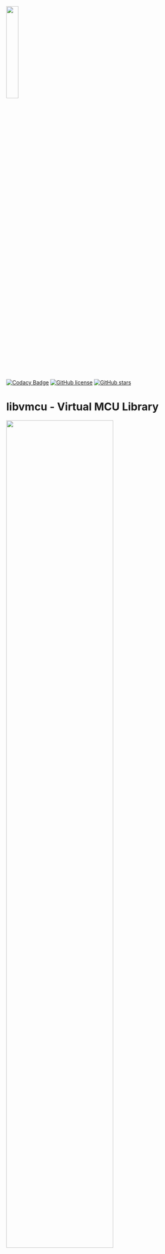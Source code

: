 <img src="https://raw.githubusercontent.com/Milo-D/MDX-Assembly-Debugger/master/images/libvmcu_logo.svg" width="25%">

[![Codacy Badge](https://api.codacy.com/project/badge/Grade/5964af10f14742d19d0be39f8b3e10b6)](https://www.codacy.com/manual/Milo-D/MDX-Assembly-Debugger?utm_source=github.com&amp;utm_medium=referral&amp;utm_content=Milo-D/MDX-Assembly-Debugger&amp;utm_campaign=Badge_Grade)
[![GitHub license](https://img.shields.io/github/license/Milo-D/MDX-Assembly-Debugger.svg)](https://github.com/Milo-D/MDX-Assembly-Debugger.git/blob/master/LICENSE)
[![GitHub stars](https://img.shields.io/github/stars/Milo-D/MDX-Assembly-Debugger.svg?style=social&label=Star&maxAge=2592000)](https://GitHub.com/Milo-D/MDX-Assembly-Debugger/stargazers/)

# libvmcu - Virtual MCU Library

<img src="https://raw.githubusercontent.com/Milo-D/libvmcu-Virtual-MCU-Library/master/images/libvmcu_architecture.svg" width="75%">

libvmcu is a small engine for static and dynamic analysis of AVR Microcontroller binaries.

It takes care of the preparation of raw data, which can then be further processed by other programs. 
The goal here is to make it possible to interact programmatically with AVR source code.

libvmcu can be used to

- perform binary analysis on AVR programs
- build debuggers and simulators
- explore disassembly

**Note: This library is still in development.**

### Table of Contents
[I Features](#Features)

[II Examples](#Examples)

[III Showcase](#Showcase)

[IV How VMCU works](#How-libvmcu-works)

[V Setup VMCU](#Setup)

[VI Supported MCUs](#Supported-Microcontroller)

[VII Dynamic Analysis](#Dynamic-Analysis)

[VIII Static Analysis](#Static-Analysis)

[IX Instruction-Set](#Instructions)

[X Bindings](#Bindings)

[XI Contributing](#Contributing)

[XII Credits](#Credits)

[XIII Documentation](#Documentation)

# Features

### Interact with the binary

With libvmcu you are able to interact programmatically with your AVR source code. You can filter
disassembly, find endless loops, extract details from opcode (for example affected flags) and more.

### Analyzer Pipeline

The pipeline offers an interface for each stage: decode, annotate, decompose, disassemble and analyze.
Stages can either operate on a single opcode or a whole binary.

### Cycle accurate realtime Simulation

Although this project primarily focus on static analysis, it offers an accurate realtime simulation of 
some few microcontroller including their peripherals. 

### No further dependencies

libvmcu comes with no further dependencies, thus allowing easy setup and easy usage.

# Examples

#### Extracting details from opcode

```c
/* 0x6a97 (little endian) <=> sbiw r29:r28, 0x1a */

int main(const int argc, const char **argv) {
    
    /* initialize a device model */
    vmcu_model_t *m328p = vmcu_model_ctor(VMCU_DEVICE_M328P);
    
    vmcu_instr_t instr;
    vmcu_disassemble_bytes(0x6a97, &instr, m328p);
    
    const VMCU_IKEY key    = instr.key;           // VMCU_IKEY_SBIW
    const VMCU_GROUP grp   = instr.group;         // VMCU_GROUP_MATH_LOGIC
    
    const uint32_t opcode  = instr.opcode;        // 0x976a (big endian)
    const uint16_t addr    = instr.addr;          // 0x0000 (undefined)

    const bool dword       = instr.dword;         // false
    const bool exec        = instr.exec;          // true
    
    vmcu_operand_t *src    = &instr.src;          // source operand
    vmcu_operand_t *dest   = &instr.dest;         // destination operand

    VMCU_OPTYPE src_type   = src->type;           // VMCU_OPTYPE_K6
    VMCU_OPTYPE dest_type  = dest->type;          // VMCU_OPTYPE_RP
    
    const uint8_t src_val  = src->k;              // 0x1a
    
    VMCU_REGISTER dest_rh  = dest->rp.high;       // VMCU_REGISTER_R29
    VMCU_REGISTER dest_rl  = dest->rp.low;        // VMCU_REGISTER_R28
    
    const bool writes_hf   = instr.writes.h_flag; // false
    const bool writes_cf   = instr.writes.c_flag; // true
    
    const bool reads_io    = instr.reads.io;      // false
    const bool reads_nf    = instr.reads.n_flag;  // false
    
    vmcu_mnemonic_t *mnem  = &instr.mnem;         // instruction mnemonic
    
    const char *base_str   = mnem->base;          // "sbiw"
    const char *dest_str   = mnem->dest;          // "r29:r28"
    const char *src_str    = mnem->src;           // "0x1a"
    const char *com_str    = mnem->comment;       // "r29:r28 <- r29:r28 - 0x1a"
    
    vmcu_model_dtor(m328p);
    
    return EXIT_SUCCESS;
}
```

#### Example of an instruction-printer function

```c
/* this snippet can be used to assemble and print an instruction */

void print_instruction(const vmcu_instr_t *instr) {

    printf("%s",  instr->mnem.base);

    if(instr->dest.type != VMCU_OPTYPE_NONE)
        printf(" %s,", instr->mnem.dest);

    if(instr->src.type != VMCU_OPTYPE_NONE)
        printf(" %s", instr->mnem.src);

    printf(" %s\n", instr->mnem.comment);
}
```

#### Printing disassembly of an intel hex file

```c
/* A possible implementation of print_instruction can be found above */

int main(const int argc, const char **argv) {
    
    /* ignoring checks for this example */
    vmcu_model_t  *m328p  = vmcu_model_ctor(VMCU_DEVICE_M328P); 
    vmcu_report_t *report = vmcu_analyze_ihex("file.hex", m328p);
    
    for(int32_t i = 0; i < report->progsize; i++) {

        printf("0x%04x ", report->disassembly[i].addr);
        print_instruction(&report->disassembly[i]);
    }
        
    vmcu_report_dtor(report);
    vmcu_model_dtor(m328p);
    
    return EXIT_SUCCESS;
}
```

```assembly
0x004e ldi r27, 0x06 ; r27 <- 0x06
0x004f rjmp 1        ; PC <- PC + 1 + 1
0x0050 st X+, r1     ; DS[X+] <- r1
0x0051 cpi r26, 0x20 ; r26 - 0x20
0x0052 cpc r27, r18  ; r27 - r18 - CF
0x0053 brne -4       ; (ZF == 0): PC <- PC + -4 + 1
0x0054 call 0x60b    ; PC <- 0x60b
```

#### Filtering read/write access on status flags

```c
/* A possible implementation of print_instruction can be found above */

int main(const int argc, const char **argv) {

    /* ignoring checks for this example */
    vmcu_model_t  *m328p  = vmcu_model_ctor(VMCU_DEVICE_M328P); 
    vmcu_report_t *report = vmcu_analyze_ihex("file.hex", m328p);

    for(int32_t i = 0; i < report->progsize; i++) {

        vmcu_instr_t *instr = &report->disassembly[i];
        
        if(instr->writes.c_flag == true)
            print_instruction(instr);
        
        if(instr->reads.c_flag == true)
            print_instruction(instr);
    }
    
    vmcu_report_dtor(report);
    vmcu_model_dtor(m328p);
    
    return EXIT_SUCCESS;
}
```

```assembly
subi r18, 0x00     ; r18 <- r18 - 0x00
adiw r29:r28, 0x1a ; r29:r28 <- r29:r28 + 0x1a
sbci r23, 0xff     ; r23 <- r23 - 0xff - CF
cpc r19, r17       ; r19 - r17 - CF
```

#### Printing interrupt vectors and their xref-to

```c
int main(const int argc, const char **argv) {

    /* ignoring checks for this example */
    vmcu_model_t  *m328p  = vmcu_model_ctor(VMCU_DEVICE_M328P); 
    vmcu_report_t *report = vmcu_analyze_ihex("file.hex", m328p);

    for(int32_t i = 0; i < report->n_vector; i++) {

        vmcu_vector_t *vect = &report->vector[i];
        vmcu_instr_t  *isr  = vect->xto->i;
        
        printf("Vector ID %d @ 0x%04x\n", vect->id, vect->addr);
        printf(" interrupt service routine at 0x%04x", isr->addr);
        printf("\n\n");
    }
    
    vmcu_report_dtor(report);
    vmcu_model_dtor(m328p);
    
    return EXIT_SUCCESS;
}
```

```assembly
Vector ID 16 @ 0x0020
 interrupt service routine at 0x03f5

Vector ID 17 @ 0x0022
 interrupt service routine at 0x008a

Vector ID 18 @ 0x0024
 interrupt service routine at 0x03c3

Vector ID 19 @ 0x0026
 interrupt service routine at 0x039d
```

#### Printing potential labels

```c
int main(const int argc, const char **argv) {
    
    /* ignoring checks for this example */
    vmcu_model_t  *m328p  = vmcu_model_ctor(VMCU_DEVICE_M328P); 
    vmcu_report_t *report = vmcu_analyze_ihex("file.hex", m328p);
    
    for(int32_t i = 0; i < report->n_label; i++) {
        
        vmcu_label_t *lx = &report->label[i];
        
        printf("Label ID: %d, ", lx->id);
        printf("Address: 0x%04x\n", lx->addr);
    }
    
    vmcu_report_dtor(report);
    vmcu_model_dtor(m328p);
    
    return EXIT_SUCCESS;
}
```

```console
Label ID: 0, Address: 0x0000
Label ID: 1, Address: 0x011b
Label ID: 2, Address: 0x014d
Label ID: 3, Address: 0x0159
Label ID: 4, Address: 0x015b
Label ID: 5, Address: 0x0162
```

#### Printing xrefs of potential labels

```c
/* A possible implementation of print_instruction can be found above */

int main(const int argc, const char **argv) {
    
    /* ignoring checks for this example */
    vmcu_model_t  *m328p  = vmcu_model_ctor(VMCU_DEVICE_M328P); 
    vmcu_report_t *report = vmcu_analyze_ihex("file.hex", m328p);
    
    for(int32_t i = 0; i < report->n_label; i++) {

        vmcu_label_t *lx = &report->label[i];
        printf("0x%04x\tL%d\n\n", lx->addr, lx->id);

        for(int32_t j = 0; j < lx->n_xfrom; j++) {

            vmcu_xref_t *x = &lx->xfrom[j];
            
            printf(" xref from 0x%04x ", x->i->addr);
            print_instruction(x->i);
        }

        printf("\n");
    }
    
    vmcu_report_dtor(report);
    vmcu_model_dtor(m328p);
    
    return EXIT_SUCCESS;
}
```

```assembly
0x04c6  L75

 xref from 0x04a1 call +1222 ; PC <- 0x4c6
 xref from 0x0a84 call +1222 ; PC <- 0x4c6
 xref from 0x0b5c call +1222 ; PC <- 0x4c6

0x04e2  L76

 xref from 0x05d4 rjmp -243  ; PC <- PC - 0xf3 + 1

0x05d0  L77

 xref from 0x04e1 rjmp +238  ; PC <- PC + 0xee + 1
```

#### Printing xrefs of special function registers 

```c
/* A possible implementation of print_instruction can be found above */

int main(const int argc, const char **argv) {

    /* ignoring checks for this example */
    vmcu_model_t  *m328p  = vmcu_model_ctor(VMCU_DEVICE_M328P); 
    vmcu_report_t *report = vmcu_analyze_ihex("file.hex", m328p);

    for(int32_t i = 0; i < report->n_sfr; i++) {

        vmcu_sfr_t *sfr = &report->sfr[i];
        printf("SFR ID: %d\n\n", sfr->id);

        for(int32_t j = 0; j < sfr->n_xfrom; j++) {

            vmcu_xref_t *x = &sfr->xfrom[j];

            printf(" xref from 0x%04x ", x->i->addr);
            print_instruction(x->i);
        }

        printf("\n");
    }

    vmcu_report_dtor(report);
    vmcu_model_dtor(m328p);
    
    return EXIT_SUCCESS;
}
```

```assembly
SFR ID: 17
       
 xref from 0x00f4 sbi 0x1f, 2     ; IO[1f, 2] <- 0x01
 xref from 0x00f5 sbi 0x1f, 1     ; IO[1f, 1] <- 0x01
 
SFR ID: 50

 xref from 0x004c sts 0x006e, r1  ; DATA[0x6e] <- R1
 xref from 0x0051 lds r24, 0x006e ; R24 <- DATA[0x6e]
 xref from 0x0054 sts 0x006e, r24 ; DATA[0x6e] <- R24
```

#### Discovering strings in binary

```c
int main(const int argc, const char **argv) {

    /* ignoring checks for this example */
    vmcu_model_t  *m328p  = vmcu_model_ctor(VMCU_DEVICE_M328P); 
    vmcu_report_t *report = vmcu_analyze_ihex("file.hex", m328p);

    for(int32_t i = 0; i < report->n_string; i++) {

        vmcu_string_t *str = &report->string[i];

        printf("Found string \"%s", str->bytes);
        printf("\" l = %d", str->length);
        printf(" @ 0x%04x\n", str->addr);
    }
    
    printf("\nTotal strings found: %d\n", report->n_string);

    vmcu_report_dtor(report);
    vmcu_model_dtor(m328p);
    
    return EXIT_SUCCESS;
}
```

```console
Found string "Welcome " l = 8 @ 0x092e
Found string "[1] Login\n" l = 11 @ 0x0933
Found string "[2] Memory management\n" l = 23 @ 0x0939
Found string "Please authenticate yourself with your hardware token\n" l = 55 @ 0x0946
Found string "Please insert token. (%d characters)\n" l = 38 @ 0x0962
Found string "Token can only contain the characters [A-Z/a-z/0-9]\n" l = 53 @ 0x0975

Total strings found: 6
```

# Showcase

![mdx_debug](https://user-images.githubusercontent.com/46600932/104666434-33f9da80-56d4-11eb-882b-724b13536412.png)
<sup>A small debugger written with libvmcu</sup>

![vcd_showcase](https://user-images.githubusercontent.com/46600932/109825592-430ffa00-7c3a-11eb-9af3-26175b962ef2.png)
<sup>VCD-Trace Tool by pointbazaar</sup>

![disasm_driver](https://user-images.githubusercontent.com/46600932/122659005-6a4ff000-d173-11eb-9c11-bb161de24d5d.png)
<sup>An example of a small disassembler</sup>
# How libvmcu works

### Device Models

A device model is an abstraction over a microcontroller type. It contains MCU specific
data, like memory sections and layouts.

Each implementation of a microcontroller has a device loader which fills the 
device model with data. The device model is then used to supply the
analyzer pipeline with all the relevant data it needs.

### Analyzer Pipeline

**Stage 0:** The very first stage is the decoder. The decoder tries to decode the given Hex File.

**Stage 1:** Once the binary has been decoded successfully, the data will be sent to the annotator. This stage
annotates instructions by adding additional information about the instruction itself, like groups and
explicit/implicit read/write access.

**Stage 2:** The decomposer takes care of opcodes and tries to extract and classify their operands.

**Stage 3:** In this stage, the disassembler receives the result of the previous stage in order to generate 
mnemonics and some comments.

**Stage 4:** Now the analyzer comes into play. The analyzer takes all the data from the previous three steps 
and performs a static analysis on it. It then generates a report and returns it, so that
a virtual microcontroller can be initialized in order to start a dynamic analysis.

### Virtual System - Core

The virtual system core consists of following components:

**GPRs -** A set of general purpose registers (r0 - r31)

**SREG -** Status Register of the microcontroller

**FLASH -** Storage for program data.

**DATA -** The dataspace contains mapped GPRs, mapped SFRs and SRAM.

**I/O -** This module updates the peripherals and interrupts.

### Virtual System - Peripherals

Peripherals and interrupts are managed by the I/O module (core).

# Setup

Currently this library comes with two headers, both can be found in engine/include/libvmcu:

- libvmcu_analyzer.h  (static analysis)
- libvmcu_system.h    (dynamic analysis, simulation)

Let's say, we have a file called prog.c on top level of this repository 
and we want to link it with libvmcu:

#### Include libvmcu headers
```c
/* prog.c */

#include "libvmcu_analyzer.h"
#include "libvmcu_system.h"

int main(void) {
    
    /* do something */
    return 0;
}
```

#### Build libvmcu
```console
You@Terminal:~$ make clean all
```

#### Build driver object
```console
You@Terminal:~$ gcc -Iengine/include/libvmcu/ -c prog.c -o prog.o
```

#### Link with libvmcu (do not forget -lm)
```console
You@Terminal:~$ gcc -o prog prog.o -Lbuild/apps/ -lvmcu -lm
```

That's it. If you face issues, take look at some examples in the driver/ directory.

# Supported Microcontroller

libvmcu tries to support as many AVR types as possible for static analysis. The
dynamic analysis is currently only planned for the ATmega328 family but may be extended
in the future.

It should be pretty easy to add new microcontrollers to the static analysis. For more information
take a look at engine/*/arch/

#### Supported MCUs for static analysis

- [ ] AVR Device Core
  - [ ] ATtiny15
  - [ ] ...
  
- [ ] AVRe Device Core
  - [ ] ATtiny1634
  - [ ] ...
  
- [ ] AVRe+ Device Core
  - [x] ATmega328(P)
  - [ ] ...
  
- [ ] AVRxm Device Core
  - [ ] ATxmega128A1
  - [ ] ...
  
- [ ] AVRxt Device Core
  - [ ] ATtiny827
  - [ ] ...
  
- [ ] AVRrc Device Core
  - [ ] ATtiny10
  - [ ] ...

#### Supported MCUs for dynamic analysis

- [x] ATmega328(P)
- [ ] ATmega168
- [ ] ATmega88
- [ ] ATmega48

# Static Analysis

- [x] Disassembler
- [x] Cross references (xref-from, xref-to)
- [ ] analyzer flags

- [x] Decompose and classify instructions
  - [x] instruction groups
  - [x] operands and operand types

- [x] Analyzer for AVR binaries
   - [x] Label analysis
   - [x] Vector analysis  
   - [ ] Function analysis
   - [ ] ISR analysis
   - [x] SFR analysis
   - [ ] Cycle analysis
   - [x] String analysis
     - [x] ASCII
     - [ ] UTF16
   - [ ] ...

- [ ] Format Reader
    - [x] intel hex
    - [ ] motorola hex
    - [ ] bin
    - [ ] elf 

# Dynamic Analysis

- [x] Backstepping
- [x] Interrupt support
- [x] cycle accurate realtime simulation
- [x] Support for 133 AVR assembly instructions
  

- [x] Accurate simulation of internal peripherals
    - [x] 8-bit Timer (partial)
    - [ ] 16-bit Timer
    - [x] EEPROM
    - [ ] UART
    - [ ] SPI
    - [ ] WDT
    - [ ] ...

# Instructions
Currently VMCU supports: ~ 133 Instructions. Some few instructions are implemented as 'nop'
instructions, therefore, have no real functionality. These instructions will be implemented
as soon as possible. Following instructions require further work:

- WDR
- ELPM
- DES
- SLEEP
- SPM
- BREAK

All other assembly instructions are working just fine.

# Bindings

- [x] Java
- [ ] Python

libvmcu has Java bindings for basic functionalities. For more information
take a look at bindings/java/

Also note that, bindings might not always work with the latest version due to development
of the engine.

# Contributing

| Engine                                       | Drivers                                        | Bindings                                       |Testing                                       |
|:--------------------------------------------:|:----------------------------------------------:|:----------------------------------------------:|:--------------------------------------------:|
| <span style="color:red">closed for PR</span> | <span style="color:green">open for PR</span>   | <span style="color:green">open for PR</span>   | <span style="color:green">open for PR</span>

# Credits

1) Huge thanks to <a href="https://alexander-hansen.dev">Alexander Hansen</a> for the new logo and architecture diagram. :)

# Documentation

![vdoc](https://user-images.githubusercontent.com/46600932/123187328-3db11680-d49a-11eb-8482-ea5fb7cc3014.png)

By the time of writing this the documentation is still in development. The (incomplete) documentation can be found at https://github.com/Milo-D/libvmcu-Virtual-MCU-Library/wiki 

If you are missing information and don't want to wait for the wiki, the libvmcu header files are pretty well documented, too.
